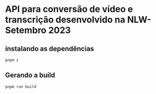 # API para conversão de vídeo e transcrição desenvolvido na NLW-Setembro 2023

## instalando as dependências
```
pnpm i
```

## Gerando a build
```
pnpm run build
```
